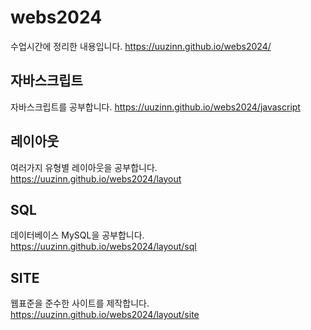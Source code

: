 # webs2024
수업시간에 정리한 내용입니다.
https://uuzinn.github.io/webs2024/

## 자바스크립트
자바스크립트를 공부합니다.
https://uuzinn.github.io/webs2024/javascript

## 레이아웃
여러가지 유형별 레이아웃을 공부합니다.
https://uuzinn.github.io/webs2024/layout

## SQL
데이터베이스 MySQL을 공부합니다.
https://uuzinn.github.io/webs2024/layout/sql

## SITE
웹표준을 준수한 사이트를 제작합니다.
https://uuzinn.github.io/webs2024/layout/site